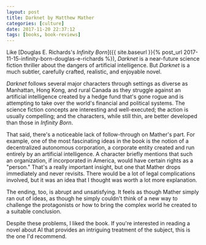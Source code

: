 ```yaml
---
layout: post
title: Darknet by Matthew Mather
categories: [culture]
date: 2017-11-20 22:37:12
tags: [books, book-reviews]
---
```

Like [Douglas E. Richards's _Infinity Born_]({{ site.baseurl }}{% post_url 2017-11-15-infinity-born-douglas-e-richards %}), _Darknet_ is a near-future science fiction thriller about the dangers of artificial intelligence. But _Darknet_ is a much subtler, carefully crafted, realistic, and enjoyable novel.

_Darknet_ follows several major characters through settings as diverse as Manhattan, Hong Kong, and rural Canada as they struggle against an artificial intelligence created by a hedge fund that's gone rogue and is attempting to take over the world's financial and political systems. The science fiction concepts are interesting and well-executed; the action is usually compelling; and the characters, while still thin, are better developed than those in _Infinity Born_.

That said, there's a noticeable lack of follow-through on Mather's part. For example, one of the most fascinating ideas in the book is the notion of a decentralized autonomous corporation, a corporate entity created and run entirely by an artificial intelligence. A character briefly mentions that such an organization, if incorporated in America, would have certain rights as a "person." That's a really important insight, but one that Mather drops immediately and never revisits. There would be a lot of legal complications involved, but it was an idea that I thought was worth a lot more explanation.

The ending, too, is abrupt and unsatisfying. It feels as though Mather simply ran out of ideas, as though he simply couldn't think of a new way to challenge the protagonists or how to bring the complex world he created to a suitable conclusion.

Despite these problems, I liked the book. If you're interested in reading a novel about AI that provides an intriguing treatment of the subject, this is the one I'd recommend.
